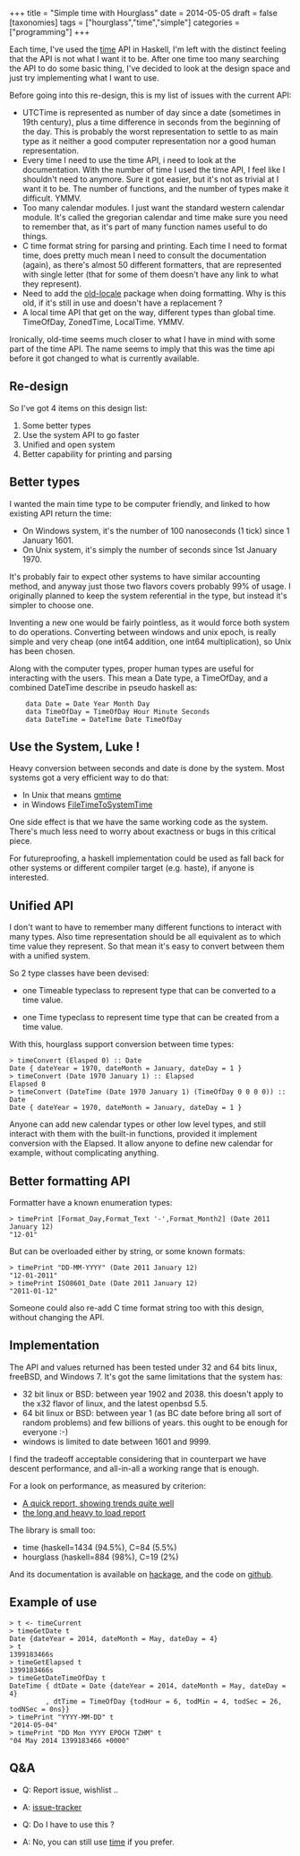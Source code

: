 +++
title = "Simple time with Hourglass"
date = 2014-05-05
draft = false
[taxonomies]
tags = ["hourglass","time","simple"]
categories = ["programming"]
+++

Each time, I've used the [time](http://hackage.haskell.org/package/time) API in
Haskell, I'm left with the distinct feeling that the API is not what I want it
to be. After one time too many searching the API to do some basic thing, I've
decided to look at the design space and just try implementing what I want to
use.

<!--more-->

Before going into this re-design, this is my list of issues with the current API:

* UTCTime is represented as number of day since a date (sometimes in 19th
  century), plus a time difference in seconds from the beginning of the day.
  This is probably the worst representation to settle to as main type as it
  neither a good computer representation nor a good human representation.
* Every time I need to use the time API, i need to look at the documentation.
  With the number of time I used the time API, I feel like I shouldn't need to
  anymore. Sure it got easier, but it's not as trivial at I want it to be.
  The number of functions, and the number of types make it difficult. YMMV.
* Too many calendar modules. I just want the standard western calendar module.
  It's called the gregorian calendar and time make sure you need to remember
  that, as it's part of many function names useful to do things.
* C time format string for parsing and printing. Each time I need to format time,
  does pretty much mean I need to consult the documentation (again), as there's almost
  50 different formatters, that are represented with single letter (that for some of them doesn't have any link to what they represent).
* Need to add the [old-locale](http://hackage.haskell.org/package/old-locale)
  package when doing formatting. Why is this old, if it's still in use and
  doesn't have a replacement ?
* A local time API that get on the way, different types than global time.
  TimeOfDay, ZonedTime, LocalTime. YMMV.

Ironically, old-time seems much closer to what I have in mind with some part of
the time API.  The name seems to imply that this was the time api before it got
changed to what is currently available.

Re-design
---------

So I've got 4 items on this design list:

1) Some better types
2) Use the system API to go faster
3) Unified and open system
4) Better capability for printing and parsing

Better types
------------

I wanted the main time type to be computer friendly, and linked to how existing API return the time:

* On Windows system, it's the number of 100 nanoseconds (1 tick) since 1 January 1601.
* On Unix system, it's simply the number of seconds since 1st January 1970.

It's probably fair to expect other systems to have similar accounting method,
and anyway just those two flavors covers probably 99% of usage. I originally
planned to keep the system referential in the type, but instead it's simpler to
choose one.

Inventing a new one would be fairly pointless, as it would force both system to
do operations. Converting between windows and unix epoch, is really simple and
very cheap (one int64 addition, one int64 multiplication), so Unix has been chosen.

Along with the computer types, proper human types are useful for interacting
with the users. This mean a Date type, a TimeOfDay, and a combined DateTime
describe in pseudo haskell as:

~~~~ {.haskell}
    data Date = Date Year Month Day
    data TimeOfDay = TimeOfDay Hour Minute Seconds
    data DateTime = DateTime Date TimeOfDay
~~~~

Use the System, Luke !
----------------------

Heavy conversion between seconds and date is done by the system. Most
systems got a very efficient way to do that:

* In Unix that means [gmtime](http://pubs.opengroup.org/onlinepubs/009695399/functions/gmtime.html)
* in Windows [FileTimeToSystemTime](http://www.cs.rpi.edu/courses/fall01/os/FileTimeToSystemTime.html)

One side effect is that we have the same working code as the system.  There's
much less need to worry about exactness or bugs in this critical piece.

For futureproofing, a haskell implementation could be used as fall back for
other systems or different compiler target (e.g. haste), if anyone is
interested.

Unified API
-----------

I don't want to have to remember many different functions to interact with many types.
Also time representation should be all equivalent as to which time value they represent.
So that mean it's easy to convert between them with a unified system.

So 2 type classes have been devised:

* one Timeable typeclass to represent type that can be converted to a time
  value.

* one Time typeclass to represent time type that can be created from a time
  value.

With this, hourglass support conversion between time types:

~~~~ {.haskell}
> timeConvert (Elasped 0) :: Date
Date { dateYear = 1970, dateMonth = January, dateDay = 1 }
> timeConvert (Date 1970 January 1) :: Elapsed
Elapsed 0
> timeConvert (DateTime (Date 1970 January 1) (TimeOfDay 0 0 0 0)) :: Date
Date { dateYear = 1970, dateMonth = January, dateDay = 1 }
~~~~

Anyone can add new calendar types or other low level types, and still interact
with them with the built-in functions, provided it implement conversion with
the Elapsed. It allow anyone to define new calendar for example, without
complicating anything.

Better formatting API
---------------------

Formatter have a known enumeration types:

~~~~ {.haskell}
> timePrint [Format_Day,Format_Text '-',Format_Month2] (Date 2011 January 12)
"12-01"
~~~~

But can be overloaded either by string, or some known formats:

~~~~ {.haskell}
> timePrint "DD-MM-YYYY" (Date 2011 January 12)
"12-01-2011"
> timePrint ISO8601_Date (Date 2011 January 12)
"2011-01-12"
~~~~

Someone could also re-add C time format string too with this design,
without changing the API.

Implementation
--------------

The API and values returned has been tested under 32 and 64 bits linux,
freeBSD, and Windows 7.  It's got the same limitations that the system has:

* 32 bit linux or BSD: between year 1902 and 2038. this doesn't apply to the x32 flavor of linux, and the latest openbsd 5.5.
* 64 bit linux or BSD: between year 1 (as BC date before bring all sort of random problems) and few billions of years. this ought to be enough for everyone :-)
* windows is limited to date between 1601 and 9999.

I find the tradeoff acceptable considering that in counterpart we have descent
performance, and all-in-all a working range that is enough.

For a look on performance, as measured by criterion:

* [A quick report, showing trends quite well](http://tab.snarc.org/misc/hourglass-small-criterion.html)
* [the long and heavy to load report](http://tab.snarc.org/misc/hourglass-criterion.html)

The library is small too:

* time      (haskell=1434 (94.5%), C=84 (5.5%)
* hourglass (haskell=884 (98%), C=19 (2%)

And its documentation is available on [hackage](http://hackage.haskell.org/package/hourglass), and the code on [github](https://github.com/vincenthz/hs-hourglass).

Example of use
--------------

~~~ {.haskell}
> t <- timeCurrent
> timeGetDate t
Date {dateYear = 2014, dateMonth = May, dateDay = 4}
> t
1399183466s
> timeGetElapsed t
1399183466s
> timeGetDateTimeOfDay t
DateTime { dtDate = Date {dateYear = 2014, dateMonth = May, dateDay = 4}
         , dtTime = TimeOfDay {todHour = 6, todMin = 4, todSec = 26, todNSec = 0ns}}
> timePrint "YYYY-MM-DD" t
"2014-05-04"
> timePrint "DD Mon YYYY EPOCH TZHM" t
"04 May 2014 1399183466 +0000"
~~~~~

Q&A
---

* Q: Report issue, wishlist ..
* A: [issue-tracker](https://github.com/vincenthz/hs-hourglass/issues)

* Q: Do I have to use this ?
* A: No, you can still use [time](http://hackage.haskell.org/package/time) if you prefer.
